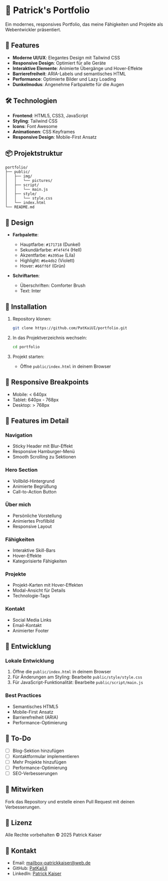 # 🌟 Patrick's Portfolio

Ein modernes, responsives Portfolio, das meine Fähigkeiten und Projekte als Webentwickler präsentiert.

## 🚀 Features

- **Moderne UI/UX**: Elegantes Design mit Tailwind CSS
- **Responsive Design**: Optimiert für alle Geräte
- **Interaktive Elemente**: Animierte Übergänge und Hover-Effekte
- **Barrierefreiheit**: ARIA-Labels und semantisches HTML
- **Performance**: Optimierte Bilder und Lazy Loading
- **Dunkelmodus**: Angenehme Farbpalette für die Augen

## 🛠️ Technologien

- **Frontend**: HTML5, CSS3, JavaScript
- **Styling**: Tailwind CSS
- **Icons**: Font Awesome
- **Animationen**: CSS Keyframes
- **Responsive Design**: Mobile-First Ansatz

## 📦 Projektstruktur

```
portfolio/
├── public/
│   ├── img/
│   │   └── pictures/
│   ├── script/
│   │   └── main.js
│   ├── style/
│   │   └── style.css
│   └── index.html
└── README.md
```

## 🎨 Design

- **Farbpalette**:

  - Hauptfarbe: `#171718` (Dunkel)
  - Sekundärfarbe: `#f4f4f4` (Hell)
  - Akzentfarbe: `#a395ae` (Lila)
  - Highlight: `#6e4db2` (Violett)
  - Hover: `#66ff6f` (Grün)

- **Schriftarten**:
  - Überschriften: Comforter Brush
  - Text: Inter

## 🚀 Installation

1. Repository klonen:

   ```bash
   git clone https://github.com/PatKaiUI/portfolio.git
   ```

2. In das Projektverzeichnis wechseln:

   ```bash
   cd portfolio
   ```

3. Projekt starten:
   - Öffne `public/index.html` in deinem Browser

## 📱 Responsive Breakpoints

- Mobile: < 640px
- Tablet: 640px - 768px
- Desktop: > 768px

## 🎯 Features im Detail

### Navigation

- Sticky Header mit Blur-Effekt
- Responsive Hamburger-Menü
- Smooth Scrolling zu Sektionen

### Hero Section

- Vollbild-Hintergrund
- Animierte Begrüßung
- Call-to-Action Button

### Über mich

- Persönliche Vorstellung
- Animiertes Profilbild
- Responsive Layout

### Fähigkeiten

- Interaktive Skill-Bars
- Hover-Effekte
- Kategorisierte Fähigkeiten

### Projekte

- Projekt-Karten mit Hover-Effekten
- Modal-Ansicht für Details
- Technologie-Tags

### Kontakt

- Social Media Links
- Email-Kontakt
- Animierter Footer

## 🔧 Entwicklung

### Lokale Entwicklung

1. Öffne die `public/index.html` in deinem Browser
2. Für Änderungen am Styling: Bearbeite `public/style/style.css`
3. Für JavaScript-Funktionalität: Bearbeite `public/script/main.js`

### Best Practices

- Semantisches HTML5
- Mobile-First Ansatz
- Barrierefreiheit (ARIA)
- Performance-Optimierung

## 📝 To-Do

- [ ] Blog-Sektion hinzufügen
- [ ] Kontaktformular implementieren
- [ ] Mehr Projekte hinzufügen
- [ ] Performance-Optimierung
- [ ] SEO-Verbesserungen

## 🤝 Mitwirken

Fork das Repository und erstelle einen Pull Request mit deinen Verbesserungen.

## 📄 Lizenz

Alle Rechte vorbehalten © 2025 Patrick Kaiser

## 📧 Kontakt

- Email: mailbox-patrickkaiser@web.de
- GitHub: [PatKaiUI](https://github.com/PatKaiUI)
- LinkedIn: [Patrick Kaiser](https://www.linkedin.com/in/patrick-kaiser-053316327)
